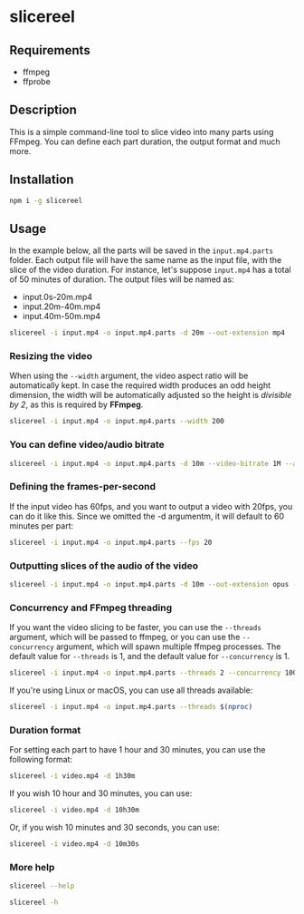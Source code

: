 # slicereel

## Requirements

- ffmpeg
- ffprobe

## Description

This is a simple command-line tool to slice video into many parts using FFmpeg. You can define each part duration, the output format and much more.

## Installation

```bash
npm i -g slicereel
```

## Usage

In the example below, all the parts will be saved in the `input.mp4.parts` folder. Each output file will have the same name as the input file, with the slice of the video duration. For instance, let's suppose `input.mp4` has a total of 50 minutes of duration. The output files will be named as:

- input.0s-20m.mp4
- input.20m-40m.mp4
- input.40m-50m.mp4

```bash
slicereel -i input.mp4 -o input.mp4.parts -d 20m --out-extension mp4
```

### Resizing the video

When using the `--width` argument, the video aspect ratio will be automatically kept. In case the required width produces an odd height dimension, the width will be automatically adjusted so the height is _divisible by 2_, as this is required by **FFmpeg**.

```bash
slicereel -i input.mp4 -o input.mp4.parts --width 200
```

### You can define video/audio bitrate

```bash
slicereel -i input.mp4 -o input.mp4.parts -d 10m --video-bitrate 1M --audio-bitrate 32k
```

### Defining the frames-per-second

If the input video has 60fps, and you want to output a video with 20fps, you can do it like this. Since we omitted the -d argumentm, it will default to 60 minutes per part:

```bash
slicereel -i input.mp4 -o input.mp4.parts --fps 20
```

### Outputting slices of the audio of the video

```bash
slicereel -i input.mp4 -o input.mp4.parts -d 10m --out-extension opus --audio-bitrate 32k
```

### Concurrency and FFmpeg threading

If you want the video slicing to be faster, you can use the `--threads` argument, which will be passed to ffmpeg, or you can use the `--concurrency` argument, which will spawn multiple ffmpeg processes. The default value for `--threads` is 1, and the default value for `--concurrency` is 1.

```bash
slicereel -i input.mp4 -o input.mp4.parts --threads 2 --concurrency 100
```

If you're using Linux or macOS, you can use all threads available:

```bash
slicereel -i input.mp4 -o input.mp4.parts --threads $(nproc)
```

### Duration format

For setting each part to have 1 hour and 30 minutes, you can use the following format:

```bash
slicereel -i video.mp4 -d 1h30m
```

If you wish 10 hour and 30 minutes, you can use:

```bash
slicereel -i video.mp4 -d 10h30m
```

Or, if you wish 10 minutes and 30 seconds, you can use:

```bash
slicereel -i video.mp4 -d 10m30s
```

### More help

```bash
slicereel --help
```

```bash
slicereel -h
```
